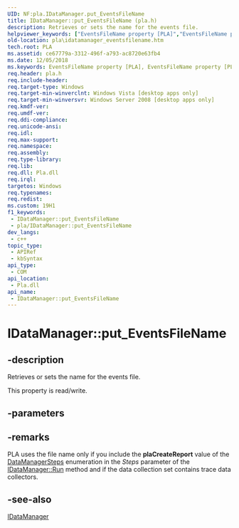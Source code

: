 ```yaml
---
UID: NF:pla.IDataManager.put_EventsFileName
title: IDataManager::put_EventsFileName (pla.h)
description: Retrieves or sets the name for the events file.
helpviewer_keywords: ["EventsFileName property [PLA]","EventsFileName property [PLA]","IDataManager interface","IDataManager interface [PLA]","EventsFileName property","IDataManager.EventsFileName","IDataManager.put_EventsFileName","IDataManager::EventsFileName","IDataManager::get_EventsFileName","IDataManager::put_EventsFileName","base.idatamanager_eventsfilename","pla.idatamanager_eventsfilename","pla/IDataManager::EventsFileName","pla/IDataManager::get_EventsFileName","pla/IDataManager::put_EventsFileName","put_EventsFileName"]
old-location: pla\idatamanager_eventsfilename.htm
tech.root: PLA
ms.assetid: ce67779a-3312-496f-a793-ac8720e63fb4
ms.date: 12/05/2018
ms.keywords: EventsFileName property [PLA], EventsFileName property [PLA],IDataManager interface, IDataManager interface [PLA],EventsFileName property, IDataManager.EventsFileName, IDataManager.put_EventsFileName, IDataManager::EventsFileName, IDataManager::get_EventsFileName, IDataManager::put_EventsFileName, base.idatamanager_eventsfilename, pla.idatamanager_eventsfilename, pla/IDataManager::EventsFileName, pla/IDataManager::get_EventsFileName, pla/IDataManager::put_EventsFileName, put_EventsFileName
req.header: pla.h
req.include-header: 
req.target-type: Windows
req.target-min-winverclnt: Windows Vista [desktop apps only]
req.target-min-winversvr: Windows Server 2008 [desktop apps only]
req.kmdf-ver: 
req.umdf-ver: 
req.ddi-compliance: 
req.unicode-ansi: 
req.idl: 
req.max-support: 
req.namespace: 
req.assembly: 
req.type-library: 
req.lib: 
req.dll: Pla.dll
req.irql: 
targetos: Windows
req.typenames: 
req.redist: 
ms.custom: 19H1
f1_keywords:
 - IDataManager::put_EventsFileName
 - pla/IDataManager::put_EventsFileName
dev_langs:
 - c++
topic_type:
 - APIRef
 - kbSyntax
api_type:
 - COM
api_location:
 - Pla.dll
api_name:
 - IDataManager::put_EventsFileName
---
```


# IDataManager::put_EventsFileName


## -description

Retrieves or sets the name for the events file. 

This property is read/write.

## -parameters

## -remarks

PLA uses the file name only if you include the <b>plaCreateReport</b> value of the <a href="/windows/win32/api/pla/ne-pla-datamanagersteps">DataManagerSteps</a> enumeration in the <i>Steps</i> parameter of the <a href="/previous-versions/windows/desktop/api/pla/nf-pla-idatamanager-run">IDataManager::Run</a> method and if the data collection set contains trace data collectors.

## -see-also

<a href="/previous-versions/windows/desktop/api/pla/nn-pla-idatamanager">IDataManager</a>

